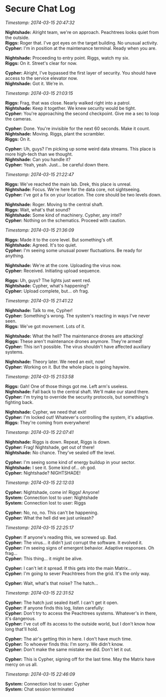 # Secure Chat Log

*Timestamp: 2074-03-15 20:47:32*

**Nightshade:** Alright team, we're on approach. Peachtrees looks quiet from the outside.<br>
**Riggs:** Roger that. I've got eyes on the target building. No unusual activity.<br>
**Cypher:** I'm in position at the maintenance terminal. Ready when you are.

**Nightshade:** Proceeding to entry point. Riggs, watch my six.<br>
**Riggs:** On it. Street's clear for now.

**Cypher:** Alright, I've bypassed the first layer of security. You should have access to the service elevator now.<br>
**Nightshade:** Got it. We're in.

*Timestamp: 2074-03-15 21:03:15*

**Riggs:** Frag, that was close. Nearly walked right into a patrol.<br>
**Nightshade:** Keep it together. We knew security would be tight.<br>
**Cypher:** You're approaching the second checkpoint. Give me a sec to loop the cameras.

**Cypher:** Done. You're invisible for the next 60 seconds. Make it count.<br>
**Nightshade:** Moving. Riggs, plant the scrambler.<br>
**Riggs:** On it.

**Cypher:** Uh, guys? I'm picking up some weird data streams. This place is more high-tech than we thought.<br>
**Nightshade:** Can you handle it?<br>
**Cypher:** Yeah, yeah. Just... be careful down there.

*Timestamp: 2074-03-15 21:22:47*

**Riggs:** We've reached the main lab. Drek, this place is unreal.<br>
**Nightshade:** Focus. We're here for the data core, not sightseeing.<br>
**Cypher:** I've got a fix on your location. The core should be two levels down.

**Nightshade:** Roger. Moving to the central shaft.<br>
**Riggs:** Wait, what's that sound?<br>
**Nightshade:** Some kind of machinery. Cypher, any intel?<br>
**Cypher:** Nothing on the schematics. Proceed with caution.

*Timestamp: 2074-03-15 21:36:09*

**Riggs:** Made it to the core level. But something's off.<br>
**Nightshade:** Agreed. It's too quiet.<br>
**Cypher:** I'm seeing some unusual power fluctuations. Be ready for anything.

**Nightshade:** We're at the core. Uploading the virus now.<br>
**Cypher:** Received. Initiating upload sequence.

**Riggs:** Uh, guys? The lights just went red.<br>
**Nightshade:** Cypher, what's happening?<br>
**Cypher:** Upload complete, but... oh frag.

*Timestamp: 2074-03-15 21:41:22*

**Nightshade:** Talk to me, Cypher!<br>
**Cypher:** Something's wrong. The system's reacting in ways I've never seen.<br>
**Riggs:** We've got movement. Lots of it.

**Nightshade:** What the hell? The maintenance drones are attacking!<br>
**Riggs:** These aren't maintenance drones anymore. They're armed!<br>
**Cypher:** This isn't possible. The virus shouldn't have affected auxiliary systems.

**Nightshade:** Theory later. We need an exit, now!<br>
**Cypher:** Working on it. But the whole place is going haywire.

*Timestamp: 2074-03-15 21:53:58*

**Riggs:** Gah! One of those things got me. Left arm's useless.<br>
**Nightshade:** Fall back to the central shaft. We'll make our stand there.<br>
**Cypher:** I'm trying to override the security protocols, but something's fighting back.

**Nightshade:** Cypher, we need that exit!<br>
**Cypher:** I'm locked out! Whatever's controlling the system, it's adaptive.<br>
**Riggs:** They're coming from everywhere!

*Timestamp: 2074-03-15 22:07:41*

**Nightshade:** Riggs is down. Repeat, Riggs is down.<br>
**Cypher:** Frag! Nightshade, get out of there!<br>
**Nightshade:** No chance. They've sealed off the level.

**Cypher:** I'm seeing some kind of energy buildup in your sector.<br>
**Nightshade:** I see it. Some kind of... oh god.<br>
**Cypher:** Nightshade? NIGHTSHADE!

*Timestamp: 2074-03-15 22:12:03*

**Cypher:** Nightshade, come in! Riggs! Anyone!<br>
**System:** Connection lost to user: Nightshade<br>
**System:** Connection lost to user: Riggs

**Cypher:** No, no, no. This can't be happening.<br>
**Cypher:** What the hell did we just unleash?

*Timestamp: 2074-03-15 22:25:17*

**Cypher:** If anyone's reading this, we screwed up. Bad.<br>
**Cypher:** The virus... it didn't just corrupt the software. It evolved it.<br>
**Cypher:** I'm seeing signs of emergent behavior. Adaptive responses. Oh frag...<br>
**Cypher:** This thing... it might be alive.

**Cypher:** I can't let it spread. If this gets into the main Matrix...<br>
**Cypher:** I'm going to sever Peachtrees from the grid. It's the only way.

**Cypher:** Wait, what's that noise? The hatch...

*Timestamp: 2074-03-15 22:31:52*

**Cypher:** The hatch just sealed itself. I can't get it open.<br>
**Cypher:** If anyone finds this log, listen carefully:<br>
**Cypher:** Don't try to access the Peachtrees systems. Whatever's in there, it's dangerous.<br>
**Cypher:** I've cut off its access to the outside world, but I don't know how long that'll hold.

**Cypher:** The air's getting thin in here. I don't have much time.<br>
**Cypher:** To whoever finds this: I'm sorry. We didn't know.<br>
**Cypher:** Don't make the same mistake we did. Don't let it out.

**Cypher:** This is Cypher, signing off for the last time. May the Matrix have mercy on us all.

*Timestamp: 2074-03-15 22:46:09*

**System:** Connection lost to user: Cypher<br>
**System:** Chat session terminated